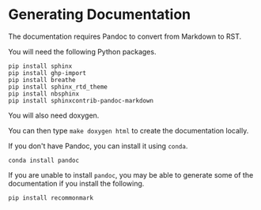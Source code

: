 # Generating Documentation

The documentation requires Pandoc to convert from Markdown to RST.

You will need the following Python packages.

```{.sourceCode .bash}
pip install sphinx
pip install ghp-import
pip install breathe
pip install sphinx_rtd_theme
pip install nbsphinx
pip install sphinxcontrib-pandoc-markdown
```

You will also need doxygen.

You can then type `make doxygen html` to create the documentation
locally.

If you don't have Pandoc, you can install it using `conda`.

```
conda install pandoc
```

If you are unable to install `pandoc`, you may be able to generate some of the documentation if you install the following.

```
pip install recommonmark
```
